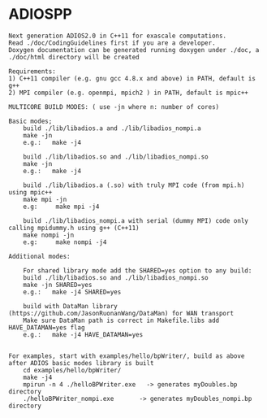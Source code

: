 # ADIOSPP

	Next generation ADIOS2.0 in C++11 for exascale computations. 
	Read ./doc/CodingGuidelines first if you are a developer.
	Doxygen documentation can be generated running doxygen under ./doc, a ./doc/html directory will be created

	Requirements: 
	1) C++11 compiler (e.g. gnu gcc 4.8.x and above) in PATH, default is g++
	2) MPI compiler (e.g. openmpi, mpich2 ) in PATH, default is mpic++
  
	MULTICORE BUILD MODES: ( use -jn where n: number of cores)

	Basic modes;
		build ./lib/libadios.a and ./lib/libadios_nompi.a
		make -jn 
		e.g.:	make -j4
		
		build ./lib/libadios.so and ./lib/libadios_nompi.so
		make -jn 
		e.g.:	make -j4    
	     
		build ./lib/libadios.a (.so) with truly MPI code (from mpi.h) using mpic++
		make mpi -jn
		e.g:     make mpi -j4  
		
		build ./lib/libadios_nompi.a with serial (dummy MPI) code only calling mpidummy.h using g++ (C++11)
		make nompi -jn 
		e.g:     make nompi -j4
		
	Additional modes:
		
		For shared library mode add the SHARED=yes option to any build:
		build ./lib/libadios.so and ./lib/libadios_nompi.so
		make -jn SHARED=yes
		e.g.:	make -j4 SHARED=yes
			
		build with DataMan library (https://github.com/JasonRuonanWang/DataMan) for WAN transport 
		Make sure DataMan path is correct in Makefile.libs add HAVE_DATAMAN=yes flag
		e.g.:	make -j4 HAVE_DATAMAN=yes


	For examples, start with examples/hello/bpWriter/, build as above after ADIOS basic modes library is built
		cd examples/hello/bpWriter/
		make -j4
		mpirun -n 4 ./helloBPWriter.exe   -> generates myDoubles.bp directory
		./helloBPWriter_nompi.exe       -> generates myDoubles_nompi.bp directory